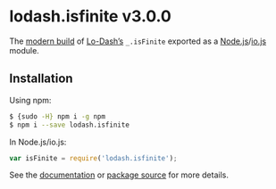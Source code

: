 # lodash.isfinite v3.0.0

The [modern build](https://github.com/lodash/lodash/wiki/Build-Differences) of [Lo-Dash’s](https://lodash.com/) `_.isFinite` exported as a [Node.js](http://nodejs.org/)/[io.js](https://iojs.org/) module.

## Installation

Using npm:

```bash
$ {sudo -H} npm i -g npm
$ npm i --save lodash.isfinite
```

In Node.js/io.js:

```js
var isFinite = require('lodash.isfinite');
```

See the [documentation](https://lodash.com/docs#isFinite) or [package source](https://github.com/lodash/lodash/blob/3.0.0-npm-packages/lodash.isfinite) for more details.
